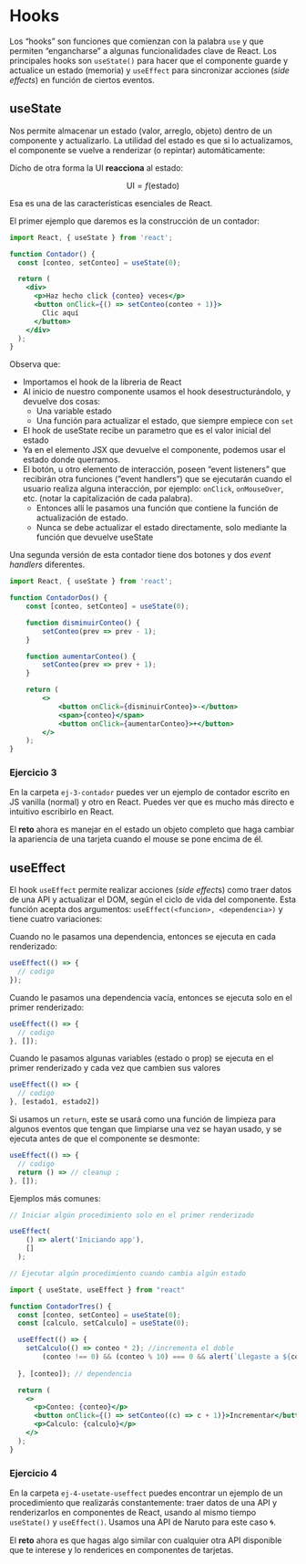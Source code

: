 # Hooks

Los “hooks” son funciones que comienzan con la palabra `use` y que permiten “engancharse” a algunas funcionalidades clave de React. Los principales hooks son `useState()` para hacer que el componente guarde y actualice un estado (memoria) y `useEffect` para sincronizar acciones (*side effects*) en función de ciertos eventos.

## useState

Nos permite almacenar un estado (valor, arreglo, objeto) dentro de un componente y actualizarlo. La utilidad del estado es que si lo actualizamos, el componente se vuelve a renderizar (o repintar) automáticamente:

Dicho de otra forma la UI **reacciona** al estado:

$$
 \text{UI} = f(\text{estado})
$$

Esa es una de las características esenciales de React.

El primer ejemplo que daremos es la construcción de un contador:

```jsx
import React, { useState } from 'react';

function Contador() {
  const [conteo, setConteo] = useState(0); 

  return (
    <div>
      <p>Haz hecho click {conteo} veces</p>
      <button onClick={() => setConteo(conteo + 1)}>
        Clic aquí
      </button>
    </div>
  );
}
```
Observa que:
- Importamos el hook de la libreria de React
- Al inicio de nuestro componente usamos el hook desestructurándolo, y devuelve dos cosas:
    - Una variable estado
    - Una función para actualizar el estado, que siempre empiece con `set`
- El hook de useState recibe un parametro que es el valor inicial del estado
- Ya en el elemento JSX que devuelve el componente, podemos usar el estado donde querramos.
- El botón, u otro elemento de interacción, poseen “event listeners” que recibirán otra funciones (”event handlers”) que se ejecutarán cuando el usuario realiza alguna interacción, por ejemplo: `onClick`, `onMouseOver`, etc. (notar la capitalización de cada palabra).
    - Entonces allí le pasamos una función que contiene la función de actualización de estado.
    - Nunca se debe actualizar el estado directamente, solo mediante la función que devuelve useState

Una segunda versión de esta contador tiene dos botones y dos *event handlers* diferentes.

```jsx
import React, { useState } from 'react';

function ContadorDos() {
    const [conteo, setConteo] = useState(0);

    function disminuirConteo() {
        setConteo(prev => prev - 1);
    }

    function aumentarConteo() {
        setConteo(prev => prev + 1);
    }

    return (
        <>
            <button onClick={disminuirConteo}>-</button>
            <span>{conteo}</span>
            <button onClick={aumentarConteo}>+</button>
        </>
    );
}
```

### Ejercicio 3

En la carpeta `ej-3-contador` puedes ver un ejemplo de contador escrito en JS vanilla (normal) y otro en React. Puedes ver que es mucho más directo e intuitivo escribirlo en React. 

El **reto** ahora es manejar en el estado un objeto completo que haga cambiar la apariencia de una tarjeta cuando el mouse se pone encima de él.

## useEffect

El hook `useEffect` permite realizar acciones (*side effect*s) como traer datos de una API y actualizar el DOM, según el ciclo de vida del componente. Esta función acepta dos argumentos: `useEffect(<funcion>, <dependencia>)` y tiene cuatro variaciones:

Cuando no le pasamos una dependencia, entonces se ejecuta en cada renderizado:

```jsx
useEffect(() => {
  // codigo
});
```

Cuando le pasamos una dependencia vacía, entonces se ejecuta solo en el primer renderizado:

```jsx
useEffect(() => {
  // codigo
}, []);
```

Cuando le pasamos algunas variables (estado o prop) se ejecuta en el primer renderizado y cada vez que cambien sus valores

```jsx
useEffect(() => {
  // codigo
}, [estado1, estado2])
```

Si usamos un `return`, este se usará como una función de limpieza para algunos eventos que tengan que limpiarse una vez se hayan usado, y se ejecuta antes de que el componente se desmonte: 

```jsx
useEffect(() => {
  // codigo
  return () => // cleanup ;
}, []);
```

Ejemplos más comunes:

```jsx
// Iniciar algún procedimiento solo en el primer renderizado

useEffect(
    () => alert('Iniciando app'),
    []
  );
```

```jsx
// Ejecutar algún procedimiento cuando cambia algún estado

import { useState, useEffect } from "react"

function ContadorTres() {
  const [conteo, setConteo] = useState(0);
  const [calculo, setCalculo] = useState(0);

  useEffect(() => {
    setCalculo(() => conteo * 2); //incrementa el doble
		(conteo !== 0) && (conteo % 10) === 0 && alert(`Llegaste a ${conteo}`) // mensaje cada multiplo de 10
		
  }, [conteo]); // dependencia

  return (
    <>
      <p>Conteo: {conteo}</p>
      <button onClick={() => setConteo((c) => c + 1)}>Incrementar</button>
      <p>Calculo: {calculo}</p>
    </>
  );
}
```

### Ejercicio 4

En la carpeta `ej-4-usetate-useffect` puedes encontrar un ejemplo de un procedimiento que realizarás constantemente: traer datos de una API y renderizarlos en componentes de React, usando al mismo tiempo `useState()` y `useEffect()`. Usamos una API de Naruto para este caso 🌀.

El **reto** ahora es que hagas algo similar con cualquier otra API disponible que te interese y lo renderices en componentes de tarjetas.
